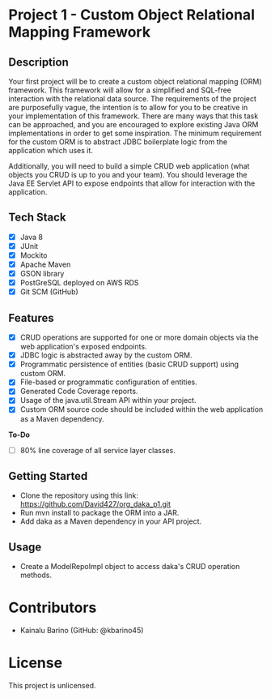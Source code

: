 # Project 1 - Custom Object Relational Mapping Framework

## Description

Your first project will be to create a custom object relational mapping (ORM) framework. This framework will allow for a simplified and SQL-free interaction with the relational data source. The requirements of the project are purposefully vague, the intention is to allow for you to be creative in your implementation of this framework. There are many ways that this task can be approached, and you are encouraged to explore existing Java ORM implementations in order to get some inspiration. The minimum requirement for the custom ORM is to abstract JDBC boilerplate logic from the application which uses it.

Additionally, you will need to build a simple CRUD web application (what objects you CRUD is up to you and your team). You should leverage the Java EE Servlet API to expose endpoints that allow for interaction with the application.

## Tech Stack
- [X] Java 8
- [X] JUnit
- [X] Mockito
- [X] Apache Maven
- [X] GSON library
- [X] PostGreSQL deployed on AWS RDS
- [X] Git SCM (GitHub)

## Features
- [X] CRUD operations are supported for one or more domain objects via the web application's exposed endpoints.
- [X] JDBC logic is abstracted away by the custom ORM.
- [X] Programmatic persistence of entities (basic CRUD support) using custom ORM.
- [X] File-based or programmatic configuration of entities.
- [X] Generated Code Coverage reports.
- [X] Usage of the java.util.Stream API within your project.
- [X] Custom ORM source code should be included within the web application as a Maven dependency.

**To-Do**
- [ ] 80% line coverage of all service layer classes.

## Getting Started
- Clone the repository using this link: https://github.com/David427/org_daka_p1.git
- Run mvn install to package the ORM into a JAR.
- Add daka as a Maven dependency in your API project.

## Usage
- Create a ModelRepoImpl object to access daka's CRUD operation methods.

# Contributors
- Kainalu Barino (GitHub: @kbarino45)

# License
This project is unlicensed.
